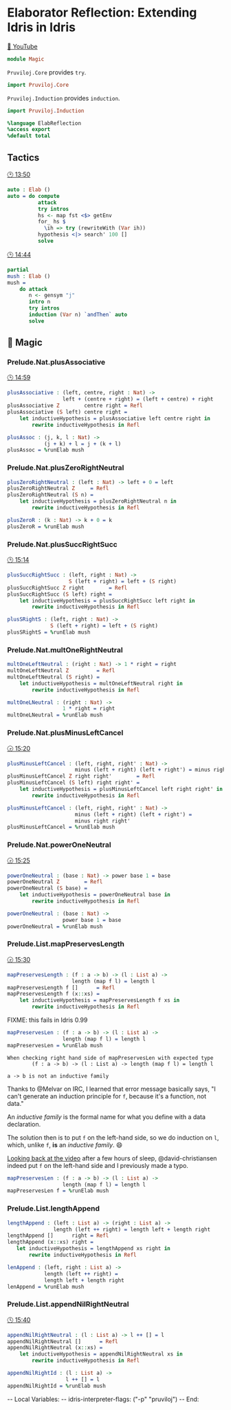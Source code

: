 Elaborator Reflection: Extending Idris in Idris
===============================================

[🎥 YouTube](https://www.youtube.com/watch?v=pqFgYCdiYz4)

```idris
module Magic
```

`Pruviloj.Core` provides `try`.

```idris
import Pruviloj.Core
```

`Pruviloj.Induction` provides `induction`.

```idris
import Pruviloj.Induction
```

```idris
%language ElabReflection
%access export
%default total
```

Tactics
-------

[🕑 13:50](https://youtu.be/pqFgYCdiYz4?t=13m50s)

```idris
auto : Elab ()
auto = do compute
          attack
          try intros
          hs <- map fst <$> getEnv
          for_ hs $
            \ih => try (rewriteWith (Var ih))
          hypothesis <|> search' 100 []
          solve
```

[🕒 14:44](https://youtu.be/pqFgYCdiYz4?t=14m44s)

```idris
partial
mush : Elab ()
mush =
    do attack
       n <- gensym "j"
       intro n
       try intros
       induction (Var n) `andThen` auto
       solve
```

🔮 Magic
-------

### Prelude.Nat.plusAssociative

[🕒 14:59](https://youtu.be/pqFgYCdiYz4?t=14m59s)

``` idris
plusAssociative : (left, centre, right : Nat) ->
                  left + (centre + right) = (left + centre) + right
plusAssociative Z        centre right = Refl
plusAssociative (S left) centre right =
    let inductiveHypothesis = plusAssociative left centre right in
        rewrite inductiveHypothesis in Refl
```

```idris
plusAssoc : (j, k, l : Nat) ->
            (j + k) + l = j + (k + l)
plusAssoc = %runElab mush
```

### Prelude.Nat.plusZeroRightNeutral

``` idris
plusZeroRightNeutral : (left : Nat) -> left + 0 = left
plusZeroRightNeutral Z     = Refl
plusZeroRightNeutral (S n) =
    let inductiveHypothesis = plusZeroRightNeutral n in
        rewrite inductiveHypothesis in Refl
```

```idris
plusZeroR : (k : Nat) -> k + 0 = k
plusZeroR = %runElab mush
```

### Prelude.Nat.plusSuccRightSucc

[🕒 15:14](https://youtu.be/pqFgYCdiYz4?t=15m14s)

``` idris
plusSuccRightSucc : (left, right : Nat) ->
                    S (left + right) = left + (S right)
plusSuccRightSucc Z right        = Refl
plusSuccRightSucc (S left) right =
    let inductiveHypothesis = plusSuccRightSucc left right in
        rewrite inductiveHypothesis in Refl
```

```idris
plusSRightS : (left, right : Nat) ->
              S (left + right) = left + (S right)
plusSRightS = %runElab mush
```

### Prelude.Nat.multOneRightNeutral

``` idris
multOneLeftNeutral : (right : Nat) -> 1 * right = right
multOneLeftNeutral Z         = Refl
multOneLeftNeutral (S right) =
    let inductiveHypothesis = multOneLeftNeutral right in
        rewrite inductiveHypothesis in Refl
```

```idris
multOneLNeutral : (right : Nat) ->
                  1 * right = right
multOneLNeutral = %runElab mush
```

### Prelude.Nat.plusMinusLeftCancel

[🕞 15:20](https://youtu.be/pqFgYCdiYz4?t=15m20s)

``` idris
plusMinusLeftCancel : (left, right, right' : Nat) ->
                      minus (left + right) (left + right') = minus right right'
plusMinusLeftCancel Z right right'        = Refl
plusMinusLeftCancel (S left) right right' =
    let inductiveHypothesis = plusMinusLeftCancel left right right' in
        rewrite inductiveHypothesis in Refl
```

```idris
plusMinusLeftCancel : (left, right, right' : Nat) ->
                      minus (left + right) (left + right') =
                      minus right right'
plusMinusLeftCancel = %runElab mush
```

### Prelude.Nat.powerOneNeutral

[🕞 15:25](https://youtu.be/pqFgYCdiYz4?t=15m25s)

``` idris
powerOneNeutral : (base : Nat) -> power base 1 = base
powerOneNeutral Z        = Refl
powerOneNeutral (S base) =
    let inductiveHypothesis = powerOneNeutral base in
        rewrite inductiveHypothesis in Refl
```

```idris
powerOneNeutral : (base : Nat) ->
                  power base 1 = base
powerOneNeutral = %runElab mush
```

### Prelude.List.mapPreservesLength

[🕞 15:30](https://youtu.be/pqFgYCdiYz4?t=15m30s)

``` idris
mapPreservesLength : (f : a -> b) -> (l : List a) ->
                     length (map f l) = length l
mapPreservesLength f []      = Refl
mapPreservesLength f (x::xs) =
    let inductiveHypothesis = mapPreservesLength f xs in
        rewrite inductiveHypothesis in Refl
```

FIXME: this fails in Idris 0.99

``` idris
mapPreservesLen : (f : a -> b) -> (l : List a) ->
                  length (map f l) = length l
mapPreservesLen = %runElab mush
```

    When checking right hand side of mapPreservesLen with expected type
            (f : a -> b) -> (l : List a) -> length (map f l) = length l

    a -> b is not an inductive family

Thanks to @Melvar on IRC, I learned that error message basically says, "I can't
generate an induction principle for `f`, because it's a function, not data."

An *inductive family* is the formal name for what you define with a data
declaration.

The solution then is to put `f` on the left-hand side, so we do induction on
`l`, which, unlike `f`, **is** an *inductive family*. 😄

[Looking back at the video](https://youtu.be/pqFgYCdiYz4?t=15m30s) after a few
hours of sleep, @david-christiansen indeed put `f` on the left-hand side and I
previously made a typo.

```idris
mapPreservesLen : (f : a -> b) -> (l : List a) ->
                  length (map f l) = length l
mapPreservesLen f = %runElab mush
```

### Prelude.List.lengthAppend

``` idris
lengthAppend : (left : List a) -> (right : List a) ->
               length (left ++ right) = length left + length right
lengthAppend []      right = Refl
lengthAppend (x::xs) right =
   let inductiveHypothesis = lengthAppend xs right in
       rewrite inductiveHypothesis in Refl
```

```idris
lenAppend : (left, right : List a) ->
            length (left ++ right) =
            length left + length right
lenAppend = %runElab mush
```

### Prelude.List.appendNilRightNeutral

[🕓 15:40](https://youtu.be/pqFgYCdiYz4?t=15m40s)

``` idris
appendNilRightNeutral : (l : List a) -> l ++ [] = l
appendNilRightNeutral []      = Refl
appendNilRightNeutral (x::xs) =
    let inductiveHypothesis = appendNilRightNeutral xs in
        rewrite inductiveHypothesis in Refl
```

```idris
appendNilRightId : (l : List a) ->
                   l ++ [] = l
appendNilRightId = %runElab mush
```

-- Local Variables:
-- idris-interpreter-flags: ("-p" "pruviloj")
-- End:
